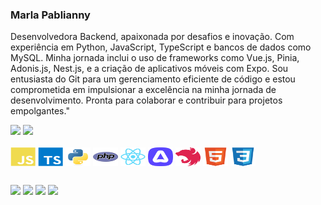 ### Marla Pablianny 


Desenvolvedora Backend, apaixonada por desafios e inovação. Com experiência em Python, JavaScript, TypeScript e bancos de dados como MySQL. Minha jornada inclui o uso de frameworks como Vue.js, Pinia, Adonis.js, Nest.js, e a criação de aplicativos móveis com Expo. Sou entusiasta do Git para um gerenciamento eficiente de código e estou comprometida em impulsionar a excelência na minha jornada de desenvolvimento. Pronta para colaborar e contribuir para projetos empolgantes."

  <div>
    <img height="180em" src="https://github-readme-stats.vercel.app/api?username=marlapablianny&show_icons=true&theme=dracula&count_private=true&prefers=dracula">
    <img height="180em" src="https://github-readme-stats.vercel.app/api/top-langs/?username=marlapablianny&layout=compact&langs_count=16&theme=dracula">
  </div>
  

  <div style="display: inline_block"><br>
  <img align="center" alt="Marla-Js" height="30" width="40" src="https://raw.githubusercontent.com/devicons/devicon/master/icons/javascript/javascript-plain.svg">
  <img align="center" alt="Marla-Ts" height="30" width="40" src="https://raw.githubusercontent.com/devicons/devicon/master/icons/typescript/typescript-plain.svg">
  <img align="center" alt="Marla-Python" height="30" width="40" src="https://raw.githubusercontent.com/devicons/devicon/master/icons/python/python-original.svg">
  <img align="center" alt="Marla-Php" height="30" width="40" src="https://raw.githubusercontent.com/devicons/devicon/master/icons/php/php-original.svg">
  <img align="center" alt="Marla-React" height="30" width="40" src="https://raw.githubusercontent.com/devicons/devicon/master/icons/react/react-original.svg">
  <img align="center" alt="Marla-Adonisjs" height="30" width="40" src="https://raw.githubusercontent.com/devicons/devicon/master/icons/adonisjs/adonisjs-original.svg">
  <img align="center" alt="Marla-Nestjs" height="30" width="40" src="https://raw.githubusercontent.com/devicons/devicon/master/icons/nestjs/nestjs-plain.svg">
  <img align="center" alt="Marla-HTML" height="30" width="40" src="https://raw.githubusercontent.com/devicons/devicon/master/icons/html5/html5-original.svg">
  <img align="center" alt="Marla-CSS" height="30" width="40" src="https://raw.githubusercontent.com/devicons/devicon/master/icons/css3/css3-original.svg">
 
</div>

  ##
  
<div> 
  <a href="https://www.instagram.com/_pabliannymarla/" target="_blank"><img src="https://img.shields.io/badge/-Instagram-%23E4405F?style=for-the-badge&logo=instagram&logoColor=white" target="_blank"></a>
  <a href="" target="_blank"><img src="https://img.shields.io/badge/Discord-7289DA?style=for-the-badge&logo=discord&logoColor=white" target="_blank"></a> 
  <a href = ""><img src="https://img.shields.io/badge/-Gmail-%23333?style=for-the-badge&logo=gmail&logoColor=white" target="_blank"></a>
  <a href="https://www.linkedin.com/in/marla-pablianny-0073a820b/" target="_blank"><img src="https://img.shields.io/badge/-LinkedIn-%230077B5?style=for-the-badge&logo=linkedin&logoColor=white" target="_blank"></a> 
  
</div>
